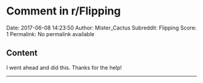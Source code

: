 # Comment in r/Flipping

Date: 2017-06-08 14:23:50
Author: Mister_Cactus
Subreddit: Flipping
Score: 1
Permalink: No permalink available

## Content

I went ahead and did this. Thanks for the help!

---
